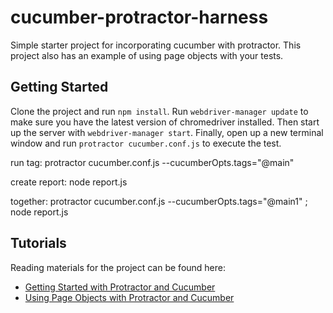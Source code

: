 # cucumber-protractor-harness
Simple starter project for incorporating cucumber with protractor. This project also has an example of using page objects with your tests.

## Getting Started
Clone the project and run `npm install`. Run `webdriver-manager update` to make sure you have the latest version of chromedriver installed. Then start up the server with `webdriver-manager start`. Finally, open up a new terminal window and run `protractor cucumber.conf.js` to execute the test.

run tag:
protractor cucumber.conf.js --cucumberOpts.tags="@main"

create report:
node report.js

together:
protractor cucumber.conf.js --cucumberOpts.tags="@main1" ; node report.js

## Tutorials
Reading materials for the project can be found here:
- [Getting Started with Protractor and Cucumber](https://semaphoreci.com/community/tutorials/getting-started-with-protractor-and-cucumber)
- [Using Page Objects with Protractor and Cucumber](https://semaphoreci.com/community/tutorials/using-page-objects-with-protractor-and-cucumber-in-angular-applications)
